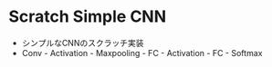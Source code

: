 # Scratch Simple CNN
- シンプルなCNNのスクラッチ実装
- Conv - Activation - Maxpooling - FC - Activation - FC - Softmax
